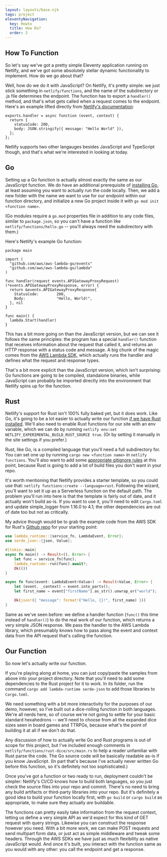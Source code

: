 ```yaml
---
layout: layouts/base.njk
tags: project
eleventyNavigation:
  key: Howto
  title: How Do?
  order: 3
---
```

## How To Function

So let's say we've got a pretty simple Eleventy application running on Netlify, and we've got some absolutely stellar dynamic functionality to implement. How do we go about that? 

Well, how do we do it with JavaScript? On Netlify, it's pretty simple: we just stick something in `netlify/functions`, and the name of the subdirectory or .js file determines the endpoint. The function has to export a `handler()` method, and that's what gets called when a request comes to the endpoint. Here's an example lifted directly from [Netlify's documentation]((https://docs.netlify.com/functions/build/?fn-language=js)):

```
exports.handler = async function (event, context) {
  return {
    statusCode: 200,
    body: JSON.stringify({ message: "Hello World" }),
  };
};
```

Netlify supports two other langauges besides JavaScript and TypeScript though, and that's what we're interested in looking at today.

## Go

Setting up a Go function is actually almost exactly the same as our JavaScript function. We do have an additional prerequisite of [installing Go](https://go.dev/doc/install), at least assuming you want to actually run the code locally. Then, we add a new folder with the name we want to use for our endpoint within our function directory, and initialize a new Go project inside it with `go mod init <function name>`. 

(Go modules require a `go.mod` properties file in addition to any code files, similar to `package.json`, so you can't have a function like `netlify/functions/hello.go` -- you'll always need the subdirectory with them.)

Here's Netlify's example Go function:

```
package main

import (
  "github.com/aws/aws-lambda-go/events"
  "github.com/aws/aws-lambda-go/lambda"
)

func handler(request events.APIGatewayProxyRequest) (*events.APIGatewayProxyResponse, error) {
  return &events.APIGatewayProxyResponse{
    StatusCode:        200,
    Body:              "Hello, World!",
  }, nil
}

func main() {
  lambda.Start(handler)
}

```

This has a bit more going on than the JavaScript version, but we can see it follows the same principles: the program has a special `handler()` function that receives information about the request that called it, and returns an HTTP response with a status code and message. A big chunk of the magic comes from the [AWS Lambda SDK](https://docs.aws.amazon.com/sdk-for-go/api/service/lambda/), which actually runs the handler and defines what the request and response types.

That's a bit more explicit than the JavaScript version, which isn't surprising: Go functions are going to be compiled, standalone binaries, while JavaScript can probably be imported directly into the environment that Netlify spins up for the function.

## Rust

Netlify's support for Rust isn't 100% fully baked yet, but it does work. Like Go, it's going to be a lot easier to actually write our function [if we have Rust installed](https://www.rust-lang.org/tools/install). We'll also need to enable Rust functions for our site with an env variable, which we can do by running `netlify env:set NETLIFY_EXPERIMENTAL_BUILD_RUST_SOURCE true`. (Or by setting it manually in the site settings if you prefer.)

Rust, like Go, is a compiled language that you'll need a full subdirectory for. You can set one up by running `cargo new <function name>` in `netlify functions`. You'll also want to add some [appropriate gitignore rules](https://github.com/github/gitignore/blob/main/Rust.gitignore) at this point, because Rust is going to add a lot of build files you don't want in your repo.

It's worth mentioning that Netlify provides a starter template, so you could use that: `netlify functions:create --language=rust`. Following the wizard, you'll want to set it up as a Serverless function on the default path. The problem you'll run into here is that the template is fairly out of date, and it actually won't build as-is. If you want to use it, you'll need to edit `Cargo.toml` and update simple_logger from 1.16.0 to 4.1; the other dependencies are out of date too but not as critically. 

My advice though would be to grab the example code from the AWS SDK for Rust's [Github repo](https://github.com/awslabs/aws-lambda-rust-runtime/blob/main/README.md) for your starting point:

```rust
use lambda_runtime::{service_fn, LambdaEvent, Error};
use serde_json::{json, Value};

#[tokio::main]
async fn main() -> Result<(), Error> {
    let func = service_fn(func);
    lambda_runtime::run(func).await?;
    Ok(())
}

async fn func(event: LambdaEvent<Value>) -> Result<Value, Error> {
    let (event, _context) = event.into_parts();
    let first_name = event["firstName"].as_str().unwrap_or("world");

    Ok(json!({ "message": format!("Hello, {}!", first_name) }))
}
```

Same as we've seen before: we define a handler function (`func()` this time instead of `handler()`) to do the real work of our function, which returns a very simple JSON response. We pass the handler to the AWS Lambda library, which presumably knows how to pass along the event and context data from the API request that's calling the function.

## Our Function 

So now let's actually write our function. 

If you're playing along at home, you can just copy/paste the samples from above into your project directory. Note that you'll need to add some dependencies to the Rust project for it to work. In its folder, run the command `cargo add lambda-runtime serde-json` to add those libraries to `Cargo.toml`. 

We need something with a bit more interactivity for the purposes of our demo, however, so I've built out a dice-rolling function in both languages. 
We're all nerds here, so of course we're not going to settle for your basic standard hexahedrons -- we'll need to choose from all the expanded dice sizes seen in board games and TTRPGs, because what's the point of building it at all if we don't do that.

Any discussion of how to actually write Go and Rust programs is out of scope for this project, but I've included enough comments in `netlify/functions/rust-dice/src/main.rs` to help a reader unfamiliar with Rust parse the code. The Go source code will be basically readable as-is if you know JavaScript. (In part that's because I've actually never written Go before this function, so it's definitely not too sophisticated.)

Once you've got a function or two ready to run, deployment couldn't be simpler: Netlify's CI/CD knows how to build both languages, so you just check the source files into your repo and commit. There's no need to bring any build artifacts or third-party libraries into your repo. But it's definitely a good idea to build your function locally first, with `go build` or `cargo build` as appropriate, to make sure they actually *are* buildable.

The functions can pretty easily take information from the request context, letting us define a very simple API as we'd expect for this kind of GET request with query strings. Likewise you can construct the response however you need. With a bit more work, we can make POST requests and send multipart form data, or just act as simple middleware and tweak some headers. Through the AWS SDKs we have just as much flexibility as native JavaScript would. And once it's built, you interact with the function same as you would with any other: you call the endpoint and get a response.